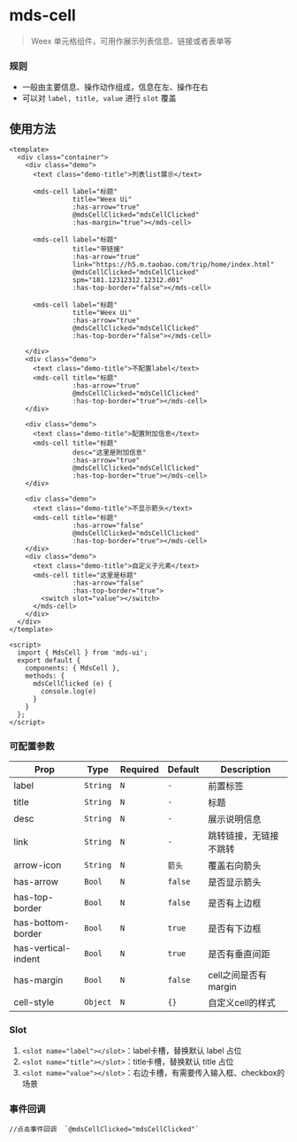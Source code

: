 # mds-cell 

> Weex 单元格组件，可用作展示列表信息、链接或者表单等  

### 规则
  - 一般由主要信息、操作动作组成，信息在左、操作在右
  - 可以对 `label, title, value` 进行 `slot` 覆盖
  
## 使用方法

```vue
<template>
  <div class="container">
    <div class="demo">
      <text class="demo-title">列表list展示</text>

      <mds-cell label="标题"
                title="Weex Ui"
                :has-arrow="true"
                @mdsCellClicked="mdsCellClicked"
                :has-margin="true"></mds-cell>

      <mds-cell label="标题"
                title="带链接"
                :has-arrow="true"
                link="https://h5.m.taobao.com/trip/home/index.html"
                @mdsCellClicked="mdsCellClicked"
                spm="181.12312312.12312.d01"
                :has-top-border="false"></mds-cell>

      <mds-cell label="标题"
                title="Weex Ui"
                :has-arrow="true"
                @mdsCellClicked="mdsCellClicked"
                :has-top-border="false"></mds-cell>

    </div>
    <div class="demo">
      <text class="demo-title">不配置label</text>
      <mds-cell title="标题"
                :has-arrow="true"
                @mdsCellClicked="mdsCellClicked"
                :has-top-border="true"></mds-cell>
    </div>

    <div class="demo">
      <text class="demo-title">配置附加信息</text>
      <mds-cell title="标题"
                desc="这里是附加信息"
                :has-arrow="true"
                @mdsCellClicked="mdsCellClicked"
                :has-top-border="true"></mds-cell>
    </div>

    <div class="demo">
      <text class="demo-title">不显示箭头</text>
      <mds-cell title="标题"
                :has-arrow="false"
                @mdsCellClicked="mdsCellClicked"
                :has-top-border="true"></mds-cell>
    </div>
    <div class="demo">
      <text class="demo-title">自定义子元素</text>
      <mds-cell title="这里是标题"
                :has-arrow="false"
                :has-top-border="true">
        <switch slot="value"></switch>
      </mds-cell>
    </div>
  </div>
</template>

<script>
  import { MdsCell } from 'mds-ui';
  export default {
    components: { MdsCell },
    methods: {
      mdsCellClicked (e) {
        console.log(e)
      }
    }
  };
</script>
```

### 可配置参数

| Prop      | Type   |Required  | Default   | Description  |
|-------------|------------|--------|--------|-----|
| label | `String` | `N`|  `-` |前置标签 |
| title | `String` | `N`|  `-` |标题 |
| desc  | `String` | `N`| `-` | 展示说明信息 |
| link  | `String` | `N`| `-`| 跳转链接，无链接不跳转 |
| arrow-icon | `String` | `N`|`箭头` |  覆盖右向箭头 |
| has-arrow | `Bool` |`N`| `false` |  是否显示箭头 |
| has-top-border | `Bool` | `N`| `false` |  是否有上边框 |
| has-bottom-border | `Bool` | `N`| `true` | 是否有下边框 |
| has-vertical-indent | `Bool` | `N`| `true` |  是否有垂直间距 |
| has-margin | `Bool` |`N`| `false` | cell之间是否有margin |
| cell-style | `Object` |`N`| `{}` | 自定义cell的样式 |


### Slot
1. `<slot name="label"></slot>`：label卡槽，替换默认 label 占位
2. `<slot name="title"></slot>`：title卡槽，替换默认 title 占位
3. `<slot name="value"></slot>`：右边卡槽，有需要传入输入框、checkbox的场景


### 事件回调
```
//点击事件回调  `@mdsCellClicked="mdsCellClicked"`
```
